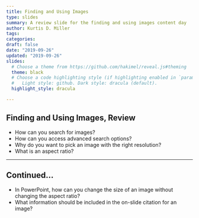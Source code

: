```yaml
---
title: Finding and Using Images
type: slides
summary: A review slide for the finding and using images content day
author: Kurtis D. Miller
tags:
categories: 
draft: false
date: "2019-09-26"
updated: "2019-09-26"
slides:
  # Choose a theme from https://github.com/hakimel/reveal.js#theming
  theme: black
  # Choose a code highlighting style (if highlighting enabled in `params.toml`)
  #   Light style: github. Dark style: dracula (default).
  highlight_style: dracula

---
```


Finding and Using Images, Review
-------------------------

* How can you search for images?
* How can you access advanced search options?
* Why do you want to pick an image with the right resolution?
* What is an aspect ratio?

---

Continued...
------------

* In PowerPoint, how can you change the size of an image without changing the aspect ratio?
* What information should be included in the on-slide citation for an image?

